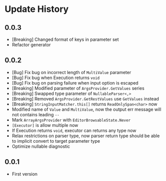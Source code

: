 # Update History

## 0.0.3

- [Breaking] Changed format of keys in parameter set
- Refactor generator

## 0.0.2

- [Bug] Fix bug on incorrect length of `MultiValue` parameter
- [Bug] Fix bug when Execution returns `void`
- [Bug] Fix bug on parsing failure when input option is escaped 
- [Breaking] Modified parameter of `ArgsProvider.GetValues` series
- [Breaking] Swapped type parameter of `NullableParser<,>`
- [Breaking] Removed `ArgsProvider.GetRestValues` use `GetValues` instead
- [Breaking] `StringInputMatcher.this[]` returns `ReadOnlySpan<char>` now
- Modified name of `Value` and `MultiValue`, now the output err message will not contains leading `--`
- Mark `ArrayArgsProvider` with `EditorBrowsableState.Never`
- `[Executor]` is allow multiple now
- If Execution returns `void`, executor can returns any type now
- Relax restrictions on parser type, now parser return type should be able to implicit convert to target parameter type
- Optimize nullable diagnostic

## 0.0.1

- First version